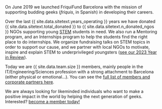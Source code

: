 On June 2019 we launched FriquiFund Barcelona with the mission of supporting budding geeks (*friquis*, in Spanish) in developing their careers.

Over the last {{ site.data.sitetext.years_operating }} years we have donated {{ site.data.sitetext.total_donated }} to {{ site.data.sitetext.n_donated_ngos }} NGOs supporting young <a href="https://en.wikipedia.org/wiki/Science,_technology,_engineering,_and_mathematics" target="_blank">STEM</a> students in need. We also run a Mentoring program, and an Internships program to help the students find the right place to do internships. We organize fundraising talks on STEM topics in order to support our cause, and we partner with local NGOs to motivate, inspire and explain STEM to underprivileged youngsters (<a href='https://friquifund.postedstuff.com/V2-7AVq-ZBSLy-Zyart-f2yT/' target="blank">see our 2023 Year in Review</a>).

Today we are {{ site.data.team.size }} members, mainly people in the IT/Engineering/Sciences profession with a strong attachment to Barcelona (either physical or emotional...). You can see the [full list of members and corporate partners here](/about-us).

We are always looking for likeminded individuals who want to make a positive impact in the world by helping the next generation of geeks. Interested? [become a member today!](/join-us)